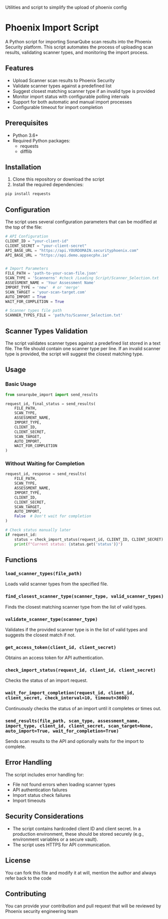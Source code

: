 Utilities and script to simplify the upload of phoenix config

# Phoenix Import Script

A Python script for importing SonarQube scan results into the Phoenix Security platform. This script automates the process of uploading scan results, validating scanner types, and monitoring the import process.

## Features

- Upload Scanner scan results to Phoenix Security
- Validate scanner types against a predefined list
- Suggest closest matching scanner type if an invalid type is provided
- Monitor import status with configurable polling intervals
- Support for both automatic and manual import processes
- Configurable timeout for import completion

## Prerequisites

- Python 3.6+
- Required Python packages:
  - requests
  - difflib

## Installation

1. Clone this repository or download the script
2. Install the required dependencies:

```bash
pip install requests
```

## Configuration

The script uses several configuration parameters that can be modified at the top of the file:

```python
# API Configuration
CLIENT_ID = "your-client-id"
CLIENT_SECRET = "your-client-secret"
API_BASE_URL = "https://api.YOURDOMAIN.securityphoenix.com"
API_BASE_URL = "https://api.demo.appsecphx.io"


# Import Parameters
FILE_PATH = 'path-to-your-scan-file.json'
SCAN_TYPE = 'Scannerns' #check /Loading Script/Scanner_Selection.txt
ASSESSMENT_NAME = 'Your Assessment Name'
IMPORT_TYPE = 'new'  # or 'merge'
SCAN_TARGET = 'your-scan-target.com'
AUTO_IMPORT = True
WAIT_FOR_COMPLETION = True

# Scanner types file path
SCANNER_TYPES_FILE = 'path/to/Scanner_Selection.txt'
```

## Scanner Types Validation

The script validates scanner types against a predefined list stored in a text file. The file should contain one scanner type per line. If an invalid scanner type is provided, the script will suggest the closest matching type.

## Usage

### Basic Usage

```python
from sonarqube_import import send_results

request_id, final_status = send_results(
    FILE_PATH, 
    SCAN_TYPE, 
    ASSESSMENT_NAME, 
    IMPORT_TYPE, 
    CLIENT_ID, 
    CLIENT_SECRET, 
    SCAN_TARGET,
    AUTO_IMPORT,
    WAIT_FOR_COMPLETION
)
```

### Without Waiting for Completion

```python
request_id, response = send_results(
    FILE_PATH, 
    SCAN_TYPE, 
    ASSESSMENT_NAME, 
    IMPORT_TYPE, 
    CLIENT_ID, 
    CLIENT_SECRET, 
    SCAN_TARGET,
    AUTO_IMPORT,
    False  # Don't wait for completion
)

# Check status manually later
if request_id:
    status = check_import_status(request_id, CLIENT_ID, CLIENT_SECRET)
    print(f"Current status: {status.get('status')}")
```

## Functions

### `load_scanner_types(file_path)`

Loads valid scanner types from the specified file.

### `find_closest_scanner_type(scanner_type, valid_scanner_types)`

Finds the closest matching scanner type from the list of valid types.

### `validate_scanner_type(scanner_type)`

Validates if the provided scanner type is in the list of valid types and suggests the closest match if not.

### `get_access_token(client_id, client_secret)`

Obtains an access token for API authentication.

### `check_import_status(request_id, client_id, client_secret)`

Checks the status of an import request.

### `wait_for_import_completion(request_id, client_id, client_secret, check_interval=10, timeout=3600)`

Continuously checks the status of an import until it completes or times out.

### `send_results(file_path, scan_type, assessment_name, import_type, client_id, client_secret, scan_target=None, auto_import=True, wait_for_completion=True)`

Sends scan results to the API and optionally waits for the import to complete.

## Error Handling

The script includes error handling for:
- File not found errors when loading scanner types
- API authentication failures
- Import status check failures
- Import timeouts

## Security Considerations

- The script contains hardcoded client ID and client secret. In a production environment, these should be stored securely (e.g., environment variables or a secure vault).
- The script uses HTTPS for API communication.

## License


You can fork this file and modify it at will, mention the author and always refer back to the code 

## Contributing

You can provide your contribution and pull request that will be reviewed by Phoenix security engineering team
